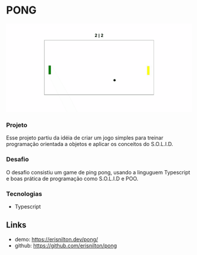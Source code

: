 # PONG
![pong](src/asserts/img/pong.gif)
### Projeto

Esse projeto partiu da idéia de criar um jogo simples para treinar programação orientada a objetos e aplicar os conceitos do S.O.L.I.D.

### Desafio

O desafio consistiu um game de ping pong, usando a linguguem Typescript e boas prática de programação como S.O.L.I.D e POO.

### Tecnologias
- Typescript

## Links

- demo: https://erisnilton.dev/pong/
- github: https://github.com/erisnilton/pong
